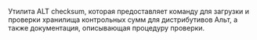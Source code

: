 Утилита ALT checksum, которая предоставляет команду для загрузки и проверки
хранилища контрольных сумм для дистрибутивов Альт, а также документация,
описывающая процедуру проверки.
